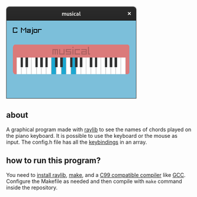 ![musical.png](musical.png)

about
-----

A graphical program made with [raylib](https://www.raylib.com) to see
the names of chords played on the piano keyboard. It is possible to use
the keyboard or the mouse as input. The config.h file has all the
[keybindings](config.h#L13-L46) in an array.

how to run this program?
------------------------

You need to [install
raylib](https://github.com/raysan5/raylib/blob/master/README.md#build-and-installation),
[make](https://en.wikipedia.org/wiki/Make_(software)), and a [C99
compatible compiler](https://en.wikipedia.org/wiki/C99#Implementations)
like [GCC](https://gcc.gnu.org). Configure the Makefile as needed and
then compile with `make` command inside the repository.
